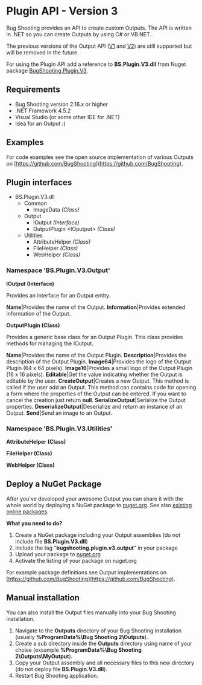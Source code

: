 # Plugin API - Version 3

Bug Shooting provides an API to create custom Outputs. The API is written in .NET so you can create Outputs by using C# or VB.NET.

The previous versions of the Output API ([V1](https://bugshooting.manuscript.com/f/page?W26) and [V2](https://bugshooting.manuscript.com/f/page?W34)) are still supported but will be removed in the future.

For using the Plugin API add a reference to **BS.Plugin.V3.dll** from Nuget package [BugShooting.Plugin.V3](https://www.nuget.org/packages/BugShooting.Plugin.V3).

## Requirements

- Bug Shooting version 2.16.x or higher
- .NET Framework 4.5.2
- Visual Studio (or some other IDE for .NET)
- Idea for an Output :)

## Examples

For code examples see the open source implementation of various Outputs on [https://github.com/BugShooting](https://github.com/BugShooting).

## Plugin interfaces

* BS.Plugin.V3.dll
  * Common
    * ImageData *(Class)*
  * Output 
    * IOutput *(Interface)*
    * OutputPlugin \<IOputput\> *(Class)*
  * Utilities
    * AttributeHelper *(Class)*
    * FileHelper *(Class)*
    * WebHelper *(Class)*
  

### Namespace 'BS.Plugin.V3.Output'

**IOutput (Interface)**

Provides an interface for an Output entity.

**Name**|Provides the name of the Output.
**Information**|Provides extended information of the Output.

**OutputPlugin<IOutput> (Class)**
 
Provides a generic base class for an Output Plugin. This class provides methods for managing the IOutput.

**Name**|Provides the name of the Output Plugin.
**Description**|Provides the description of the Output Plugin.
**Image64**|Provides the logo of the Output Plugin (64 x 64 pixels).
**Image16**|Provides a small logo of the Output Plugin (16 x 16 pixels).
**Editable**|Get the value indicating whether the Output is editable by the user.
**CreateOutput**|Creates a new Output. This method is called if the user add an Output. This method can contains code for opening a form where the properties of the Output can be entered. If you want to cancel the creation just return **null**.
**SerializeOutput**|Serialize the Output properties.
**DeserializeOutput**|Deserialize and return an instance of an Output.
**Send**|Send an image to an Output.

### Namespace 'BS.Plugin.V3.Utilities'

**AttributeHelper (Class)**

**FileHelper (Class)**

**WebHelper (Class)**

## Deploy a NuGet Package

After you've developed your awesome Output you can share it with the whole world by deploying a NuGet package to [nuget.org](https://www.nuget.org). See also [existing online packages](https://www.nuget.org/packages?q=Tags%3A%22bugshooting.plugin.v3.output%22).

**What you need to do?**
1. Create a NuGet package including your Output assemblies (do not include file **BS.Plugin.V3.dll**)
2. Include the tag "**bugshooting.plugin.v3.output**" in your package
3. Upload your package to [nuget.org](https://www.nuget.org)
4. Activate the listing of your package on nuget.org

For example package definitions see Output implementations on [https://github.com/BugShooting](https://github.com/BugShooting).

## Manual installation

You can also install the Output files manually into your Bug Shooting installation.

1. Navigate to the **Outputs** directory of your Bug Shooting installation (usually **%ProgramData%\Bug Shooting 2\Outputs**).
2. Create a sub directory inside the **Outputs** directory using name of your choise (exsample **%ProgramData%\Bug Shooting 2\Outputs\MyOutput**).
3. Copy your Output assembly and all necessary files to this new directory (do not deploy file **BS.Plugin.V3.dll**).
4. Restart Bug Shooting application.
